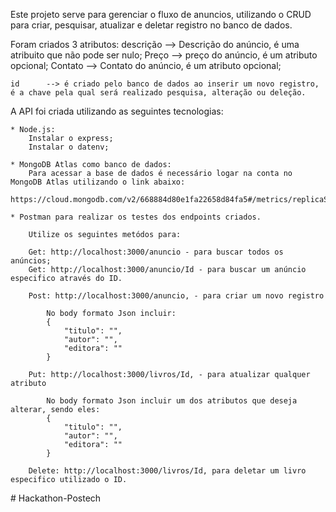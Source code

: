 Este projeto serve para gerenciar o fluxo de anuncios, utilizando o CRUD para criar, pesquisar, atualizar e deletar registro no banco de dados.

Foram criados 3 atributos:
    descrição  --> Descrição do anúncio, é uma atribuito que não pode ser nulo;
    Preço   --> preço do anúncio, é um atributo opcional;
    Contato --> Contato do anúncio, é um atributo opcional;

    id      --> é criado pelo banco de dados ao inserir um novo registro, é a chave pela qual será realizado pesquisa, alteração ou deleção.

A API foi criada utilizando as seguintes tecnologias:

    * Node.js:
        Instalar o express;
        Instalar o datenv;

    * MongoDB Atlas como banco de dados:
        Para acessar a base de dados é necessário logar na conta no MongoDB Atlas utilizando o link abaixo:
        https://cloud.mongodb.com/v2/668884d80e1fa22658d84fa5#/metrics/replicaSet/6688850a18348e40bad4485c/explorer/Livraria/livros/find

    * Postman para realizar os testes dos endpoints criados.

        Utilize os seguintes metódos para: 

        Get: http://localhost:3000/anuncio - para buscar todos os anúncios;
        Get: http://localhost:3000/anuncio/Id - para buscar um anúncio especifico através do ID.

        Post: http://localhost:3000/anuncio, - para criar um novo registro

            No body formato Json incluir:
            {
                "titulo": "",
                "autor": "",
                "editora": ""
            }

        Put: http://localhost:3000/livros/Id, - para atualizar qualquer atributo 
        
            No body formato Json incluir um dos atributos que deseja alterar, sendo eles:
            {
                "titulo": "",
                "autor": "",
                "editora": ""
            }
        
        Delete: http://localhost:3000/livros/Id, para deletar um livro especifico utilizado o ID.


    
#   H a c k a t h o n - P o s t e c h 
 
 

